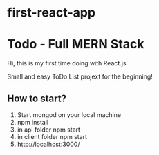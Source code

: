 # first-react-app

<h1>Todo - Full MERN Stack</h1>
<p>Hi, this is my first time doing with React.js</p>
<p>Small and easy ToDo List projext for the beginning!</p>


<h2>How to start?</h2>
<ol>
  <li>Start mongod on your local machine</li>
  <li>npm install</li>
  <li>in api folder npm start</li>
  <li>in client folder npm start</li>
  <li>http://localhost:3000/</li>
</ol>
